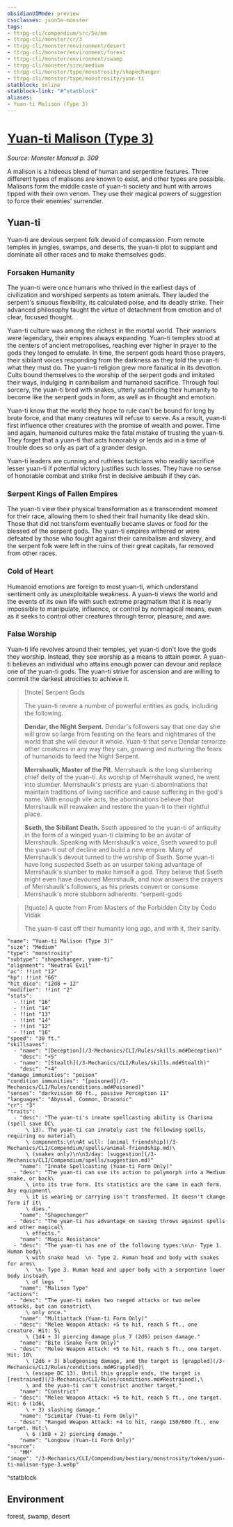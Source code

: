 ```yaml
---
obsidianUIMode: preview
cssclasses: json5e-monster
tags:
- ttrpg-cli/compendium/src/5e/mm
- ttrpg-cli/monster/cr/3
- ttrpg-cli/monster/environment/desert
- ttrpg-cli/monster/environment/forest
- ttrpg-cli/monster/environment/swamp
- ttrpg-cli/monster/size/medium
- ttrpg-cli/monster/type/monstrosity/shapechanger
- ttrpg-cli/monster/type/monstrosity/yuan-ti
statblock: inline
statblock-link: "#^statblock"
aliases:
- Yuan-ti Malison (Type 3)
---
```

# [Yuan-ti Malison (Type 3)](3-Mechanics\CLI\Compendium\bestiary\monstrosity/yuan-ti-malison-type-3.md)
*Source: Monster Manual p. 309*  

A malison is a hideous blend of human and serpentine features. Three different types of malisons are known to exist, and other types are possible. Malisons form the middle caste of yuan-ti society and hunt with arrows tipped with their own venom. They use their magical powers of suggestion to force their enemies' surrender.

## Yuan-ti

Yuan-ti are devious serpent folk devoid of compassion. From remote temples in jungles, swamps, and deserts, the yuan-ti plot to supplant and dominate all other races and to make themselves gods.

### Forsaken Humanity

The yuan-ti were once humans who thrived in the earliest days of civilization and worshiped serpents as totem animals. They lauded the serpent's sinuous flexibility, its calculated poise, and its deadly strike. Their advanced philosophy taught the virtue of detachment from emotion and of clear, focused thought.

Yuan-ti culture was among the richest in the mortal world. Their warriors were legendary, their empires always expanding. Yuan-ti temples stood at the centers of ancient metropolises, reaching ever higher in prayer to the gods they longed to emulate. In time, the serpent gods heard those prayers, their sibilant voices responding from the darkness as they told the yuan-ti what they must do. The yuan-ti religion grew more fanatical in its devotion. Cults bound themselves to the worship of the serpent gods and imitated their ways, indulging in cannibalism and humanoid sacrifice. Through foul sorcery, the yuan-ti bred with snakes, utterly sacrificing their humanity to become like the serpent gods in form, as well as in thought and emotion.

Yuan-ti know that the world they hope to rule can't be bound for long by brute force, and that many creatures will refuse to serve. As a result, yuan-ti first influence other creatures with the promise of wealth and power. Time and again, humanoid cultures make the fatal mistake of trusting the yuan-ti. They forget that a yuan-ti that acts honorably or lends aid in a time of trouble does so only as part of a grander design.

Yuan-ti leaders are cunning and ruthless tacticians who readily sacrifice lesser yuan-ti if potential victory justifies such losses. They have no sense of honorable combat and strike first in decisive ambush if they can.

### Serpent Kings of Fallen Empires

The yuan-ti view their physical transformation as a transcendent moment for their race, allowing them to shed their frail humanity like dead skin. Those that did not transform eventually became slaves or food for the blessed of the serpent gods. The yuan-ti empires withered or were defeated by those who fought against their cannibalism and slavery, and the serpent folk were left in the ruins of their great capitals, far removed from other races.

### Cold of Heart

Humanoid emotions are foreign to most yuan-ti, which understand sentiment only as unexploitable weakness. A yuan-ti views the world and the events of its own life with such extreme pragmatism that it is nearly impossible to manipulate, influence, or control by nonmagical means, even as it seeks to control other creatures through terror, pleasure, and awe.

### False Worship

Yuan-ti life revolves around their temples, yet yuan-ti don't love the gods they worship. Instead, they see worship as a means to attain power. A yuan-ti believes an individual who attains enough power can devour and replace one of the yuan-ti gods. The yuan-ti strive for ascension and are willing to commit the darkest atrocities to achieve it.

> [!note] Serpent Gods
> 
> The yuan-ti revere a number of powerful entities as gods, including the following.
> 
> **Dendar, the Night Serpent.** Dendar's followers say that one day she will grow so large from feasting on the fears and nightmares of the world that she will devour it whole. Yuan-ti that serve Dendar terrorize other creatures in any way they can, growing and nurturing the fears of humanoids to feed the Night Serpent.
> 
> **Merrshaulk, Master of the Pit.** Merrshaulk is the long slumbering chief deity of the yuan-ti. As worship of Merrshaulk waned, he went into slumber. Merrshaulk's priests are yuan-ti abominations that maintain traditions of living sacrifice and cause suffering in the god's name. With enough vile acts, the abominations believe that Merrshaulk will reawaken and restore the yuan-ti to their rightful place.
> 
> **Sseth, the Sibilant Death.** Sseth appeared to the yuan-ti of antiquity in the form of a winged yuan-ti claiming to be an avatar of Merrshaulk. Speaking with Merrshaulk's voice, Sseth vowed to pull the yuan-ti out of decline and build a new empire. Many of Merrshaulk's devout turned to the worship of Sseth. Some yuan-ti have long suspected Sseth as an usurper taking advantage of Merrshaulk's slumber to make himself a god. They believe that Sseth might even have devoured Merrshaulk, and now answers the prayers of Merrshaulk's followers, as his priests convert or consume Merrshaulk's more stubborn adherents.
^serpent-gods

> [!quote] A quote from From Masters of the Forbidden City by Codo Vidak  
> 
> The yuan-ti cast off their humanity long ago, and with it, their sanity.


```statblock
"name": "Yuan-ti Malison (Type 3)"
"size": "Medium"
"type": "monstrosity"
"subtype": "shapechanger, yuan-ti"
"alignment": "Neutral Evil"
"ac": !!int "12"
"hp": !!int "66"
"hit_dice": "12d8 + 12"
"modifier": !!int "2"
"stats":
  - !!int "16"
  - !!int "14"
  - !!int "13"
  - !!int "14"
  - !!int "12"
  - !!int "16"
"speed": "30 ft."
"skillsaves":
  - "name": "[Deception](/3-Mechanics/CLI/Rules/skills.md#Deception)"
    "desc": "+5"
  - "name": "[Stealth](/3-Mechanics/CLI/Rules/skills.md#Stealth)"
    "desc": "+4"
"damage_immunities": "poison"
"condition_immunities": "[poisoned](/3-Mechanics/CLI/Rules/conditions.md#Poisoned)"
"senses": "darkvision 60 ft., passive Perception 11"
"languages": "Abyssal, Common, Draconic"
"cr": "3"
"traits":
  - "desc": "The yuan-ti's innate spellcasting ability is Charisma (spell save DC\
      \ 13). The yuan-ti can innately cast the following spells, requiring no material\
      \ components:\n\nAt will: [animal friendship](/3-Mechanics/CLI/Compendium/spells/animal-friendship.md)\
      \ (snakes only)\n\n3/day: [suggestion](/3-Mechanics/CLI/Compendium/spells/suggestion.md)"
    "name": "Innate Spellcasting (Yuan-ti Form Only)"
  - "desc": "The yuan-ti can use its action to polymorph into a Medium snake, or back\
      \ into its true form. Its statistics are the same in each form. Any equipment\
      \ it is wearing or carrying isn't transformed. It doesn't change form if it\
      \ dies."
    "name": "Shapechanger"
  - "desc": "The yuan-ti has advantage on saving throws against spells and other magical\
      \ effects."
    "name": "Magic Resistance"
  - "desc": "The yuan-ti has one of the following types:\n\n- Type 1. Human body\
      \ with snake head  \n- Type 2. Human head and body with snakes for arms\
      \  \n- Type 3. Human head and upper body with a serpentine lower body instead\
      \ of legs  "
    "name": "Malison Type"
"actions":
  - "desc": "The yuan-ti makes two ranged attacks or two melee attacks, but can constrict\
      \ only once."
    "name": "Multiattack (Yuan-ti Form Only)"
  - "desc": "Melee Weapon Attack: +5 to hit, reach 5 ft., one creature. Hit: 5\
      \ (1d4 + 3) piercing damage plus 7 (2d6) poison damage."
    "name": "Bite (Snake Form Only)"
  - "desc": "Melee Weapon Attack: +5 to hit, reach 5 ft., one target. Hit: 10\
      \ (2d6 + 3) bludgeoning damage, and the target is [grappled](/3-Mechanics/CLI/Rules/conditions.md#Grappled)\
      \ (escape DC 13). Until this grapple ends, the target is [restrained](/3-Mechanics/CLI/Rules/conditions.md#Restrained),\
      \ and the yuan-ti can't constrict another target."
    "name": "Constrict"
  - "desc": "Melee Weapon Attack: +5 to hit, reach 5 ft., one target. Hit: 6 (1d6\
      \ + 3) slashing damage."
    "name": "Scimitar (Yuan-ti Form Only)"
  - "desc": "Ranged Weapon Attack: +4 to hit, range 150/600 ft., one target. Hit:\
      \ 6 (1d8 + 2) piercing damage."
    "name": "Longbow (Yuan-ti Form Only)"
"source":
  - "MM"
"image": "/3-Mechanics/CLI/Compendium/bestiary/monstrosity/token/yuan-ti-malison-type-3.webp"
```
^statblock

## Environment

forest, swamp, desert